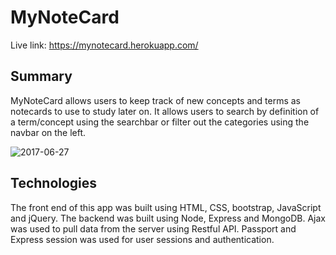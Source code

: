 # MyNoteCard
Live link: https://mynotecard.herokuapp.com/

## Summary
MyNoteCard allows users to keep track of new concepts and terms as notecards to use to study later on. It allows users to search by definition of a term/concept using the searchbar or filter out the categories using the navbar on the left.

![2017-06-27](https://user-images.githubusercontent.com/17520488/27577125-6b33086e-5ad4-11e7-84e4-e7e219ace677.png)

## Technologies
The front end of this app was built using HTML, CSS, bootstrap, JavaScript and jQuery. The backend was built using Node, Express and MongoDB. Ajax was used to pull data from the server using Restful API. Passport and Express session was used for user sessions and authentication.
